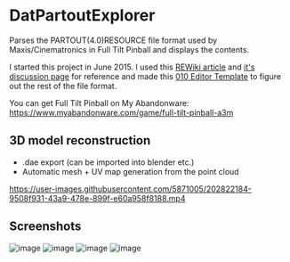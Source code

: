 # DatPartoutExplorer
Parses the PARTOUT(4.0)RESOURCE file format used by Maxis/Cinematronics in Full Tilt Pinball and displays the contents.

I started this project in June 2015. I used this [REWiki article](https://web.archive.org/web/20180221135500/http://rewiki.regengedanken.de:80/wiki/.DAT_(PARTOUT)) and [it's discussion page](https://web.archive.org/web/20180122030304/http://rewiki.regengedanken.de/wiki/Talk:.DAT_(PARTOUT)) for reference and made this [010 Editor Template](https://gist.github.com/belaw/01f22c91a7c073004096f34291943f6f) to figure out the rest of the file format.

You can get Full Tilt Pinball on My Abandonware: https://www.myabandonware.com/game/full-tilt-pinball-a3m

## 3D model reconstruction

- .dae export (can be imported into blender etc.)
- Automatic mesh + UV map generation from the point cloud

https://user-images.githubusercontent.com/5871005/202822184-9508f931-43a9-478e-899f-e60a958f8188.mp4

## Screenshots

![image](https://user-images.githubusercontent.com/5871005/202816248-3c438e6e-5139-4856-bf4b-b45593f25eb5.png)
![image](https://user-images.githubusercontent.com/5871005/202816055-178aaef7-f21b-459a-ba52-62ef4c3fef81.png)
![image](https://user-images.githubusercontent.com/5871005/202816064-04abfc06-11ed-4ced-afae-78e8066c0e71.png)
![image](https://user-images.githubusercontent.com/5871005/202816149-e2c19935-00d9-4165-af59-fec4b5cc8ce9.png)
